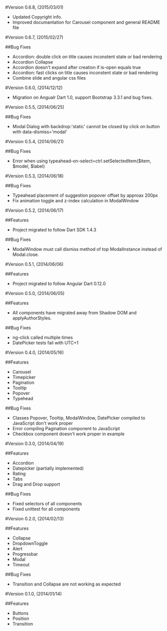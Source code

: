 #Version 0.6.8, (2015/03/01)

- Updated Copyright info.
- Improved documantation for Carousel component and general README file

#Version 0.6.7, (2015/02/27)

##Bug Fixes

- Accordion: double click on title causes inconstent state or bad rendering
- Accordion Collapse
- Accordion doesn't expand after creation if is-open equals true
- Accordion: fast clicks on title causes inconstent state or bad rendering
- Combine slide and angular css files

#Version 0.6.0, (2014/12/12)

- Migration on Angualr Dart 1.0, support Bootstrap 3.3.1 and bug fixes.

#Version 0.5.5, (2014/06/25)

##Bug Fixes

- Modal Dialog with backdrop:'static' cannot be closed by click on button with data-dismiss='modal'

#Version 0.5.4, (2014/06/21)

##Bug Fixes

- Error when using typeahead-on-select=ctrl.setSelectedItem($item, $model, $label)

#Version 0.5.3, (2014/06/18)

##Bug Fixes

- Typeahead placement of suggestion popover offset by approax 200px
- Fix animation toggle and z-index calculation in ModalWindow

#Version 0.5.2, (2014/06/17)

##Features

- Project migrated to follow Dart SDK 1.4.3

##Bug Fixes

- ModalWindow must call dismiss method of top ModalInstance instead of Modal.close.

#Version 0.5.1, (2014/06/06)

##Features

- Project migrated to follow Angular Dart 0.12.0

#Version 0.5.0, (2014/06/05)

##Features

- All components have migrated away from Shadow DOM and applyAuthorStyles.

##Bug Fixes

- ng-click called multiple times
- DatePicker tests fail with UTC+1

#Version 0.4.0, (2014/05/16)

##Features

- Carousel
- Timepicker
- Pagination
- Tooltip
- Popover
- Typehead

##Bug Fixes

- Classes Popover, Tooltip, ModalWindow, DatePicker compiled to JavaScript don't work proper
- Error compiling Pagination component to JavaScript
- Checkbox component doesn't work proper in example

#Version 0.3.0, (2014/04/19)

##Features

- Accordion
- Datepicker (partially implemented)
- Rating
- Tabs
- Drag and Drop support

##Bug Fixes

- Fixed selectors of all components
- Fixed unittest for all components

#Version 0.2.0, (2014/02/13)

##Features

- Collapse
- DropdownToggle
- Alert
- Progressbar
- Modal
- Timeout

##Bug Fixes

- Transition and Collapse are not working as expected

#Version 0.1.0, (2014/01/14)

##Features

- Buttons
- Position
- Transition


